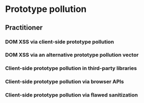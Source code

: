 # Prototype pollution

## Practitioner

### DOM XSS via client-side prototype pollution

### DOM XSS via an alternative prototype pollution vector

### Client-side prototype pollution in third-party libraries

### Client-side prototype pollution via browser APIs

### Client-side prototype pollution via flawed sanitization
